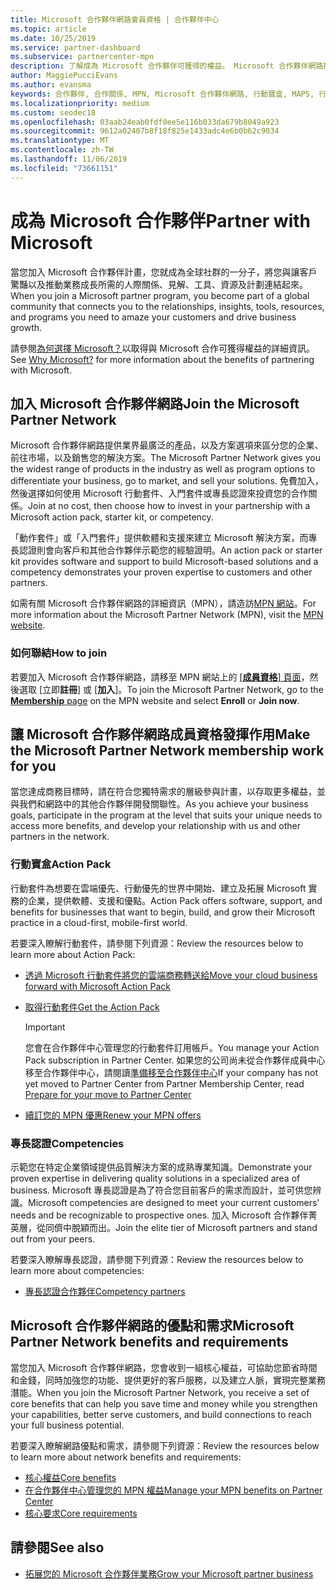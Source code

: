 ```yaml
---
title: Microsoft 合作夥伴網路會員資格 | 合作夥伴中心
ms.topic: article
ms.date: 10/25/2019
ms.service: partner-dashboard
ms.subservice: partnercenter-mpn
description: 了解成為 Microsoft 合作夥伴可獲得的權益。 Microsoft 合作夥伴網路提供業界最廣泛的產品，以及方案選項來區分您的企業、前往市場，以及銷售您的解決方案。
author: MaggiePucciEvans
ms.author: evansma
keywords: 合作夥伴, 合作關係, MPN, Microsoft 合作夥伴網路, 行動寶盒, MAPS, 行動寶盒訂閱, 權益, MPN 權益, 會員資格, 銀級, 金級, 專長認證
ms.localizationpriority: medium
ms.custom: seodec18
ms.openlocfilehash: 03aab24eab0fdf0ee5e116b033da679b8049a923
ms.sourcegitcommit: 9612a02407b8f18f825e1433adc4e6b0b62c9034
ms.translationtype: MT
ms.contentlocale: zh-TW
ms.lasthandoff: 11/06/2019
ms.locfileid: "73661151"
---
```

# <a name="partner-with-microsoft"></a><span data-ttu-id="d337e-105">成為 Microsoft 合作夥伴</span><span class="sxs-lookup"><span data-stu-id="d337e-105">Partner with Microsoft</span></span>

<span data-ttu-id="d337e-106">當您加入 Microsoft 合作夥伴計畫，您就成為全球社群的一分子，將您與讓客戶驚豔以及推動業務成長所需的人際關係、見解、工具、資源及計劃連結起來。</span><span class="sxs-lookup"><span data-stu-id="d337e-106">When you join a Microsoft partner program, you become part of a global community that connects you to the relationships, insights, tools, resources, and programs you need to amaze your customers and drive business growth.</span></span>

<span data-ttu-id="d337e-107">請參閱[為何選擇 Microsoft？](https://partner.microsoft.com/business-opportunities/why-microsoft)以取得與 Microsoft 合作可獲得權益的詳細資訊。</span><span class="sxs-lookup"><span data-stu-id="d337e-107">See [Why Microsoft?](https://partner.microsoft.com/business-opportunities/why-microsoft) for more information about the benefits of partnering with Microsoft.</span></span> 

## <a name="join-the-microsoft-partner-network"></a><span data-ttu-id="d337e-108">加入 Microsoft 合作夥伴網路</span><span class="sxs-lookup"><span data-stu-id="d337e-108">Join the Microsoft Partner Network</span></span>

<!-- 12/5/18 The content below was copied and pasted directly from the Membership page of the MPN site (https://partner.microsoft.com/membership)-->

<span data-ttu-id="d337e-109">Microsoft 合作夥伴網路提供業界最廣泛的產品，以及方案選項來區分您的企業、前往市場，以及銷售您的解決方案。</span><span class="sxs-lookup"><span data-stu-id="d337e-109">The Microsoft Partner Network gives you the widest range of products in the industry as well as program options to differentiate your business, go to market, and sell your solutions.</span></span> <span data-ttu-id="d337e-110">免費加入，然後選擇如何使用 Microsoft 行動套件、入門套件或專長認證來投資您的合作關係。</span><span class="sxs-lookup"><span data-stu-id="d337e-110">Join at no cost, then choose how to invest in your partnership with a Microsoft action pack, starter kit, or competency.</span></span>

<span data-ttu-id="d337e-111">「動作套件」或「入門套件」提供軟體和支援來建立 Microsoft 解決方案，而專長認證則會向客戶和其他合作夥伴示範您的經驗證明。</span><span class="sxs-lookup"><span data-stu-id="d337e-111">An action pack or starter kit provides software and support to build Microsoft-based solutions and a competency demonstrates your proven expertise to customers and other partners.</span></span>

<span data-ttu-id="d337e-112">如需有關 Microsoft 合作夥伴網路的詳細資訊（MPN），請造訪[MPN 網站](https://partner.microsoft.com/commercial)。</span><span class="sxs-lookup"><span data-stu-id="d337e-112">For more information about the Microsoft Partner Network (MPN), visit the [MPN website](https://partner.microsoft.com/commercial).</span></span>

### <a name="how-to-join"></a><span data-ttu-id="d337e-113">如何聯結</span><span class="sxs-lookup"><span data-stu-id="d337e-113">How to join</span></span>

<span data-ttu-id="d337e-114">若要加入 Microsoft 合作夥伴網路，請移至 MPN 網站上的 [ [**成員資格**] 頁面](https://partner.microsoft.com/membership)，然後選取 [立即**註冊**] 或 [**加入**]。</span><span class="sxs-lookup"><span data-stu-id="d337e-114">To join the Microsoft Partner Network, go to the [**Membership** page](https://partner.microsoft.com/membership) on the MPN website and select **Enroll** or **Join now**.</span></span>

## <a name="make-the-microsoft-partner-network-membership-work-for-you"></a><span data-ttu-id="d337e-115">讓 Microsoft 合作夥伴網路成員資格發揮作用</span><span class="sxs-lookup"><span data-stu-id="d337e-115">Make the Microsoft Partner Network membership work for you</span></span>

<!-- 10/25/2019 The content below content from the Membership pages of the MPN site (https://partner.microsoft.com/membership) and additional updated content.-->

<span data-ttu-id="d337e-116">當您達成商務目標時，請在符合您獨特需求的層級參與計畫，以存取更多權益，並與我們和網路中的其他合作夥伴開發關聯性。</span><span class="sxs-lookup"><span data-stu-id="d337e-116">As you achieve your business goals, participate in the program at the level that suits your unique needs to access more benefits, and develop your relationship with us and other partners in the network.</span></span>

### <a name="action-pack"></a><span data-ttu-id="d337e-117">行動寶盒</span><span class="sxs-lookup"><span data-stu-id="d337e-117">Action Pack</span></span>

<span data-ttu-id="d337e-118">行動套件為想要在雲端優先、行動優先的世界中開始、建立及拓展 Microsoft 實務的企業，提供軟體、支援和優點。</span><span class="sxs-lookup"><span data-stu-id="d337e-118">Action Pack offers software, support, and benefits for businesses that want to begin, build, and grow their Microsoft practice in a cloud-first, mobile-first world.</span></span> 

<span data-ttu-id="d337e-119">若要深入瞭解行動套件，請參閱下列資源：</span><span class="sxs-lookup"><span data-stu-id="d337e-119">Review the resources below to learn more about Action Pack:</span></span>

- [<span data-ttu-id="d337e-120">透過 Microsoft 行動套件將您的雲端商務轉送給</span><span class="sxs-lookup"><span data-stu-id="d337e-120">Move your cloud business forward with Microsoft Action Pack</span></span>](https://partner.microsoft.com/membership/action-pack)

- [<span data-ttu-id="d337e-121">取得行動套件</span><span class="sxs-lookup"><span data-stu-id="d337e-121">Get the Action Pack</span></span>](mpn-get-action-pack.md)
  
    >[!IMPORTANT]
    ><span data-ttu-id="d337e-122">您會在合作夥伴中心管理您的行動套件訂用帳戶。</span><span class="sxs-lookup"><span data-stu-id="d337e-122">You manage your Action Pack subscription in Partner Center.</span></span> <span data-ttu-id="d337e-123">如果您的公司尚未從合作夥伴成員中心移至合作夥伴中心，請閱讀[準備移至合作夥伴中心](prepare-pmc-pc-migration.md)</span><span class="sxs-lookup"><span data-stu-id="d337e-123">If your company has not yet moved to Partner Center from Partner Membership Center, read [Prepare for your move to Partner Center](prepare-pmc-pc-migration.md)</span></span>  

- [<span data-ttu-id="d337e-124">續訂您的 MPN 優惠</span><span class="sxs-lookup"><span data-stu-id="d337e-124">Renew your MPN offers</span></span>](renew-mpn-offers.md)

### <a name="competencies"></a><span data-ttu-id="d337e-125">專長認證</span><span class="sxs-lookup"><span data-stu-id="d337e-125">Competencies</span></span>

<span data-ttu-id="d337e-126">示範您在特定企業領域提供品質解決方案的成熟專業知識。</span><span class="sxs-lookup"><span data-stu-id="d337e-126">Demonstrate your proven expertise in delivering quality solutions in a specialized area of business.</span></span> <span data-ttu-id="d337e-127">Microsoft 專長認證是為了符合您目前客戶的需求而設計，並可供您辨識。</span><span class="sxs-lookup"><span data-stu-id="d337e-127">Microsoft competencies are designed to meet your current customers' needs and be recognizable to prospective ones.</span></span> <span data-ttu-id="d337e-128">加入 Microsoft 合作夥伴菁英層，從同儕中脫穎而出。</span><span class="sxs-lookup"><span data-stu-id="d337e-128">Join the elite tier of Microsoft partners and stand out from your peers.</span></span>

<span data-ttu-id="d337e-129">若要深入瞭解專長認證，請參閱下列資源：</span><span class="sxs-lookup"><span data-stu-id="d337e-129">Review the resources below to learn more about competencies:</span></span>

- [<span data-ttu-id="d337e-130">專長認證合作夥伴</span><span class="sxs-lookup"><span data-stu-id="d337e-130">Competency partners</span></span>](https://partner.microsoft.com/membership/competencies)

## <a name="microsoft-partner-network-benefits-and-requirements"></a><span data-ttu-id="d337e-131">Microsoft 合作夥伴網路的優點和需求</span><span class="sxs-lookup"><span data-stu-id="d337e-131">Microsoft Partner Network benefits and requirements</span></span>

<span data-ttu-id="d337e-132">當您加入 Microsoft 合作夥伴網路，您會收到一組核心權益，可協助您節省時間和金錢，同時加強您的功能、提供更好的客戶服務，以及建立人脈，實現完整業務潛能。</span><span class="sxs-lookup"><span data-stu-id="d337e-132">When you join the Microsoft Partner Network, you receive a set of core benefits that can help you save time and money while you strengthen your capabilities, better serve customers, and build connections to reach your full business potential.</span></span>

<span data-ttu-id="d337e-133">若要深入瞭解網路優點和需求，請參閱下列資源：</span><span class="sxs-lookup"><span data-stu-id="d337e-133">Review the resources below to learn more about network benefits and requirements:</span></span>

- [<span data-ttu-id="d337e-134">核心權益</span><span class="sxs-lookup"><span data-stu-id="d337e-134">Core benefits</span></span>](https://partner.microsoft.com/membership/core-benefits#simple-tab-content-1)
- [<span data-ttu-id="d337e-135">在合作夥伴中心管理您的 MPN 權益</span><span class="sxs-lookup"><span data-stu-id="d337e-135">Manage your MPN benefits on Partner Center</span></span>](manage-your-partner-network-benefits.md)
- [<span data-ttu-id="d337e-136">核心要求</span><span class="sxs-lookup"><span data-stu-id="d337e-136">Core requirements</span></span>](https://partner.microsoft.com/membership/core-benefits#simple-tab-content-2)

## <a name="see-also"></a><span data-ttu-id="d337e-137">請參閱</span><span class="sxs-lookup"><span data-stu-id="d337e-137">See also</span></span>
- [<span data-ttu-id="d337e-138">拓展您的 Microsoft 合作夥伴業務</span><span class="sxs-lookup"><span data-stu-id="d337e-138">Grow your Microsoft partner business</span></span>](grow-your-business.md)
